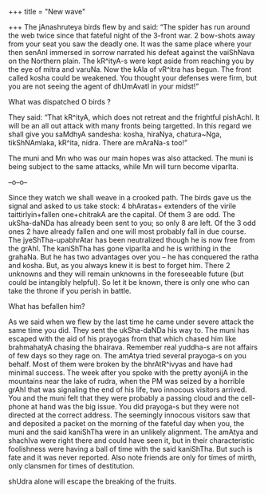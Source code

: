 +++
title = "New wave"

+++
The jAnashruteya birds flew by and said: “The spider has run around the
web twice since that fateful night of the 3-front war. 2 bow-shots away
from your seat you saw the deadly one. It was the same place where your
then senAnI immersed in sorrow narrated his defeat against the vaiShNava
on the Northern plain. The kR^ityA-s were kept aside from reaching you
by the eye of mitra and varuNa. Now the kAla of vR^itra has begun. The
front called kosha could be weakened. You thought your defenses were
firm, but you are not seeing the agent of dhUmAvatI in your midst\!”

What was dispatched O birds ?

They said: “That kR^ityA, which does not retreat and the frightful
pishAchI. It will be an all out attack with many fronts being targetted.
In this regard we shall give you saMdhyA sandesha: kosha, hiraNya,
chatura\~Nga, tikShNAmlaka, kR^ita, nidra. There are mAraNa-s too\!”

The muni and Mn who was our main hopes was also attacked. The muni is
being subject to the same attacks, while Mn will turn become viparIta.

–o–o–

Since they watch we shall weave in a crooked path. The birds gave us the
signal and asked to us take stock: 4 bhAratas+ extenders of the virile
taittirIyin+fallen one+chitrakA are the capital. Of them 3 are odd. The
ukSha-daNDa has already been sent to you; so only 8 are left. Of the 3
odd ones 2 have already fallen and one will most probably fall in due
course. The jyeShTha-upabhrAtar has been neutralized though he is now
free from the grAhI. The kaniShTha has gone viparIta and he is writhing
in the grahaNa. But he has two advantages over you – he has conquered
the ratha and kosha. But, as you always knew it is best to forget him.
There 2 unknowns and they will remain unknowns in the foreseeable future
(but could be intangibly helpful). So let it be known, there is only one
who can take the throne if you perish in battle.

What has befallen him?

As we said when we flew by the last time he came under severe attack the
same time you did. They sent the ukSha-daNDa his way to. The muni has
escaped with the aid of his prayogas from that which chased him like
brahmahatyA chasing the bhairava. Remember real yuddha-s are not affairs
of few days so they rage on. The amAtya tried several prayoga-s on you
behalf. Most of them were broken by the bhrAtR^ivyas and have had
minimal success. The week after you spoke with the pretty ayonijA in the
mountains near the lake of rudra, when the PM was seized by a horrible
grAhI that was signaling the end of his life, two innocous visitors
arrived. You and the muni felt that they were probably a passing cloud
and the cell-phone at hand was the big issue. You did prayoga-s but they
were not directed at the correct address. The seemingly innocous
visitors saw that and deposited a packet on the morning of the fateful
day when you, the muni and the said kaniShTha were in an unlikely
alignment. The amAtya and shachIva were right there and could have seen
it, but in their characteristic foolishness were having a ball of time
with the said kaniShTha. But such is fate and it was never reported.
Also note friends are only for times of mirth, only clansmen for times
of destitution.

shUdra alone will escape the breaking of the fruits.

